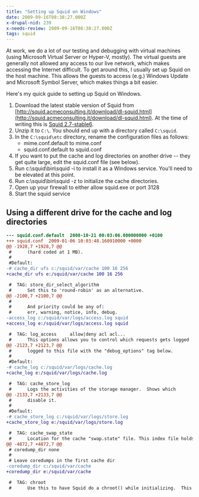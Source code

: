 ```yaml
---
title: "Setting up Squid on Windows"
date: 2009-09-16T08:38:27.000Z
x-drupal-nid: 239
x-needs-review: 2009-09-16T08:38:27.000Z
tags: squid
---
```


At work, we do a lot of our testing and debugging with virtual machines (using Microsoft Virtual Server or Hyper-V,
mostly). The virtual guests are generally not allowed any access to our live network, which makes accessing the Internet
difficult. To get around this, I usually set up Squid on the host machine. This allows the guests to access (e.g.)
Windows Update and Microsoft Symbol Server, which makes things a bit easier.

Here's my quick guide to setting up Squid on Windows.

1.  Download the latest stable version of Squid from [http://squid.acmeconsulting.it/download/dl-squid.html](http://squid.acmeconsulting.it/download/dl-squid.html). At the time of writing this is [Squid 2.7-stable6](http://squid.acmeconsulting.it/download/squid-2.7.STABLE6-bin.zip).
2.  Unzip it to `C:\`. You should end up with a directory called `C:\squid`.
3.  In the `C:\squid\etc` directory, rename the configuration files as follows:
    *   mime.conf.default to mime.conf
    *   squid.conf.default to squid.conf
4.  If you want to put the cache and log directories on another drive -- they get quite large, edit the squid.conf file (see below).
5.  Run c:\squid\bin\squid -i to install it as a Windows service. You'll need to be elevated at this point.
6.  Run c:\squid\bin\squid -z to initialize the cache directories.
7.  Open up your firewall to either allow squid.exe or port 3128
8.  Start the squid service

## Using a different drive for the cache and log directories

```patch
--- squid.conf.default  2008-10-21 00:03:06.000000000 +0100
+++ squid.conf  2009-01-06 10:03:48.160910000 +0000
@@ -1928,7 +1928,7 @@
 #      (hard coded at 1 MB).
 #
 #Default:
-# cache_dir ufs c:/squid/var/cache 100 16 256
+cache_dir ufs e:/squid/var/cache 100 16 256

 #  TAG: store_dir_select_algorithm
 #      Set this to 'round-robin' as an alternative.
@@ -2100,7 +2100,7 @@
 #
 #      And priority could be any of:
 #      err, warning, notice, info, debug.
-access_log c:/squid/var/logs/access.log squid
+access_log e:/squid/var/logs/access.log squid

 #  TAG: log_access     allow|deny acl acl...
 #      This options allows you to control which requests gets logged
@@ -2123,7 +2123,7 @@
 #      logged to this file with the "debug_options" tag below.
 #
 #Default:
-# cache_log c:/squid/var/logs/cache.log
+cache_log e:/squid/var/logs/cache.log

 #  TAG: cache_store_log
 #      Logs the activities of the storage manager.  Shows which
@@ -2133,7 +2133,7 @@
 #      disable it.
 #
 #Default:
-# cache_store_log c:/squid/var/logs/store.log
+cache_store_log e:/squid/var/logs/store.log

 #  TAG: cache_swap_state
 #      Location for the cache "swap.state" file. This index file holds
@@ -4872,7 +4872,7 @@
 # coredump_dir none
 #
 # Leave coredumps in the first cache dir
-coredump_dir c:/squid/var/cache
+coredump_dir e:/squid/var/cache

 #  TAG: chroot
 #      Use this to have Squid do a chroot() while initializing.  This
```
